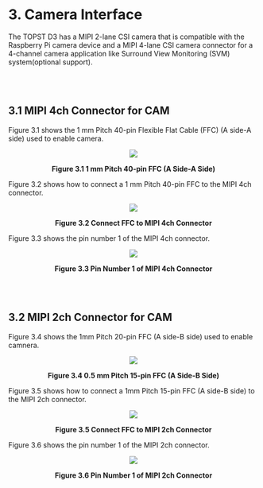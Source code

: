# 3. Camera Interface


The TOPST D3 has a MIPI 2-lane CSI camera that is compatible with the Raspberry Pi camera device and a MIPI 4-lane CSI camera connector for a 4-channel camera application like Surround View Monitoring (SVM) system(optional support).  

<br/><br/>

## 3.1 MIPI 4ch Connector for CAM  

Figure 3.1 shows the 1 mm Pitch 40-pin Flexible Flat Cable (FFC) (A side-A side) used to enable camera.  
<p align="center"><img src="https://github.com/Topst-Dev/Documentation/assets/161264431/7a40568f-5904-4ffd-8190-002b69a019dc"></p>
<p align="center"><strong>Figure 3.1 1 mm Pitch 40-pin FFC (A Side-A Side)</strong></p>

Figure 3.2 shows how to connect a 1 mm Pitch 40-pin FFC to the MIPI 4ch connector.  
<p align="center"><img src="https://github.com/Topst-Dev/Documentation/assets/161264431/dc5a53fd-bc66-41ce-9e43-a3fb00470e68"></p>
<p align="center"><strong>Figure 3.2 Connect FFC to MIPI 4ch Connector</strong></p>


Figure 3.3 shows the pin number 1 of the MIPI 4ch connector.  
<p align="center"><img src="https://github.com/Topst-Dev/Documentation/assets/161264431/71fbea0e-c8fd-4e9a-b8fe-7a79030e3922"></p>  
<p align="center"><strong>Figure 3.3 Pin Number 1 of MIPI 4ch Connector</strong></p>

<br/><br/>

## 3.2 MIPI 2ch Connector for CAM  

Figure 3.4 shows the 1mm Pitch 20-pin FFC (A side-B side) used to enable camnera.  
<p align="center"><img src="https://github.com/Topst-Dev/Documentation/assets/161264431/09d86c4c-606f-4c8e-99b8-3989dfdc4bd1"></p> 
<p align="center"><strong>Figure 3.4 0.5 mm Pitch 15-pin FFC (A Side-B Side)</strong></p>


Figure 3.5 shows how to connect a 1mm Pitch 15-pin FFC (A side-B side) to the MIPI 2ch connector.  
<p align="center"><img src="https://github.com/Topst-Dev/Documentation/assets/161264431/fcc1badf-b365-4ef7-89d6-be6b8ad40bc7"></p>
<p align="center"><strong>Figure 3.5 Connect FFC to MIPI 2ch Connector</strong></p>


Figure 3.6 shows the pin number 1 of the MIPI 2ch connector.  
<p align="center"><img src="https://github.com/Topst-Dev/Documentation/assets/161264431/6f70e789-34fd-4091-8c45-0d3f695aaf20"></p>
<p align="center"><strong>Figure 3.6 Pin Number 1 of MIPI 2ch Connector</strong></p>
